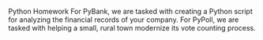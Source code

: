 Python Homework
For PyBank, we are tasked with creating a Python script for analyzing the financial records of your company.
For PyPoll, we are tasked with helping a small, rural town modernize its vote counting process.